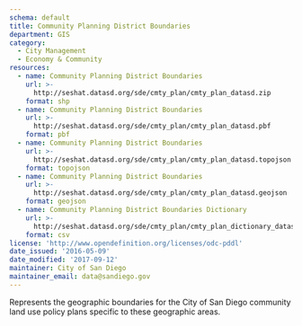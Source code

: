 ```yaml
---
schema: default
title: Community Planning District Boundaries
department: GIS
category:
  - City Management
  - Economy & Community
resources:
  - name: Community Planning District Boundaries
    url: >-
      http://seshat.datasd.org/sde/cmty_plan/cmty_plan_datasd.zip
    format: shp
  - name: Community Planning District Boundaries
    url: >-
      http://seshat.datasd.org/sde/cmty_plan/cmty_plan_datasd.pbf
    format: pbf
  - name: Community Planning District Boundaries
    url: >-
      http://seshat.datasd.org/sde/cmty_plan/cmty_plan_datasd.topojson
    format: topojson
  - name: Community Planning District Boundaries
    url: >-
      http://seshat.datasd.org/sde/cmty_plan/cmty_plan_datasd.geojson
    format: geojson
  - name: Community Planning District Boundaries Dictionary
    url: >-
      http://seshat.datasd.org/sde/cmty_plan/cmty_plan_dictionary_datasd.csv
    format: csv
license: 'http://www.opendefinition.org/licenses/odc-pddl'
date_issued: '2016-05-09'
date_modified: '2017-09-12'
maintainer: City of San Diego
maintainer_email: data@sandiego.gov
---
```

Represents the geographic boundaries for the City of San Diego community land
use policy plans specific to these geographic areas.
